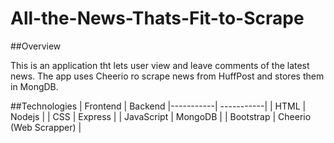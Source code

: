 # All-the-News-Thats-Fit-to-Scrape

##Overview

This is an application tht lets user view and leave comments of the latest news. The app uses Cheerio ro scrape news from HuffPost and stores them in MongDB. 

##Technologies
| Frontend | Backend
|-----------| -----------|
| HTML | Nodejs |
| CSS | Express |
| JavaScript | MongoDB |
| Bootstrap | Cheerio (Web Scrapper) |

